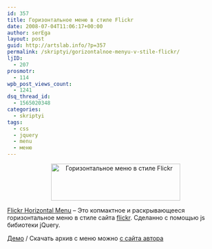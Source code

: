 ```yaml
---
id: 357
title: Горизонтальное меню в стиле Flickr
date: 2008-07-04T11:06:17+00:00
author: serEga
layout: post
guid: http://artslab.info/?p=357
permalink: /skriptyi/gorizontalnoe-menyu-v-stile-flickr/
ljID:
  - 207
prosmotr:
  - 114
wpb_post_views_count:
  - 1241
dsq_thread_id:
  - 1565020348
categories:
  - skriptyi
tags:
  - css
  - jquery
  - menu
  - меню
---
```

<p style="text-align: center;">
  <a href="http://artslab.info/wp-content/uploads/flickrmenu_demo.jpg"><img src="http://artslab.info/wp-content/uploads/flickrmenu_demo-300x86.jpg" alt="Горизонтальное меню в стиле Flickr" title="flickrmenu_demo" width="300" height="86" class="alignnone size-medium wp-image-779" /></a>
</p>

<a href="http://www.candesprojects.com/downloads/flickr-horizontal-menu/" target="_blank">Flickr Horizontal Menu</a> &#8211; Это копмактное и раскрывающееся горизонтальное меню в стиле сайта <a href="http://flickr.com" target="_blank">flickr</a>. Сделанно с помощью js бибиотеки jQuery.

<a href="http://www.candesprojects.com/demos/FlickrMenu/" target="_blank">Демо</a> / Скачать архив с меню можно [с сайта автора](http://www.candesprojects.com/downloads/flickr-horizontal-menu/)